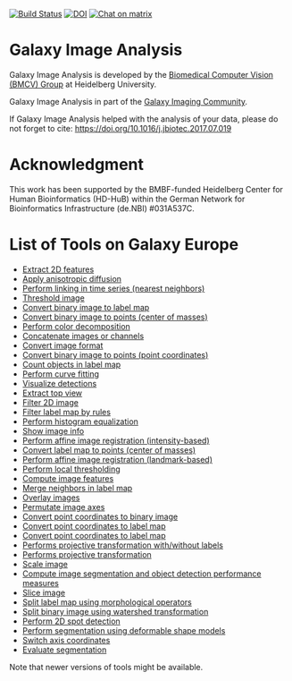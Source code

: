 [![Build Status](https://travis-ci.org/BMCV/galaxy-image-analysis.svg?branch=master)](https://travis-ci.org/BMCV/galaxy-image-analysis)
[![DOI](https://img.shields.io/badge/DOI-10.1016%2Fj.jbiotec.2017.07.019-blue)](https://doi.org/10.1016/j.jbiotec.2017.07.019)
[![Chat on matrix](https://img.shields.io/badge/chat_on-matrix-green)](https://matrix.to/#/#galaxyproject_imaging:matrix.org)

Galaxy Image Analysis
========================

Galaxy Image Analysis is developed by the [Biomedical Computer Vision (BMCV) Group](http://www.bioquant.uni-heidelberg.de/research/groups/biomedical_computer_vision.html) at Heidelberg University.

Galaxy Image Analysis in part of the [Galaxy Imaging Community](https://imaging.usegalaxy.eu).

If Galaxy Image Analysis helped with the analysis of your data, please do not forget to cite: <https://doi.org/10.1016/j.jbiotec.2017.07.019>

Acknowledgment
========================

This work has been supported by the BMBF-funded Heidelberg Center for Human Bioinformatics (HD-HuB) within the German Network for Bioinformatics Infrastructure (de.NBI) #031A537C.

List of Tools on Galaxy Europe
=====================

- [Extract 2D features](https://usegalaxy.eu/root?tool_id=toolshed.g2.bx.psu.edu/repos/imgteam/2d_feature_extraction/ip_2d_feature_extraction/0.1.1)
- [Apply anisotropic diffusion](https://usegalaxy.eu/root?tool_id=toolshed.g2.bx.psu.edu/repos/imgteam/anisotropic_diffusion/ip_anisotropic_diffusion/0.2)
- [Perform linking in time series (nearest neighbors)](https://usegalaxy.eu/root?tool_id=toolshed.g2.bx.psu.edu/repos/imgteam/points_association_nn/ip_points_association_nn/0.0.3)
- [Threshold image](https://usegalaxy.eu/root?tool_id=toolshed.g2.bx.psu.edu/repos/imgteam/2d_auto_threshold/ip_threshold/0.0.5)
- [Convert binary image to label map](https://usegalaxy.eu/root?tool_id=toolshed.g2.bx.psu.edu/repos/imgteam/binary2labelimage/ip_binary_to_labelimage/0.4)
- [Convert binary image to points (center of masses)](https://usegalaxy.eu/root?tool_id=toolshed.g2.bx.psu.edu/repos/imgteam/binaryimage2points/ip_binaryimage_to_points/0.1)
- [Perform color decomposition](https://usegalaxy.eu/root?tool_id=toolshed.g2.bx.psu.edu/repos/imgteam/color_deconvolution/ip_color_deconvolution/0.8)
- [Concatenate images or channels](https://usegalaxy.eu/root?tool_id=toolshed.g2.bx.psu.edu/repos/imgteam/concat_channels/ip_concat_channels/0.2)
- [Convert image format](https://usegalaxy.eu/root?tool_id=toolshed.g2.bx.psu.edu/repos/imgteam/bfconvert/ip_convertimage/6.7.0+galaxy1)
- [Convert binary image to points (point coordinates)](https://usegalaxy.eu/root?tool_id=toolshed.g2.bx.psu.edu/repos/imgteam/coordinates_of_roi/ip_coordinates_of_roi/0.0.4)
- [Count objects in label map](https://usegalaxy.eu/root?tool_id=toolshed.g2.bx.psu.edu/repos/imgteam/count_objects/ip_count_objects/0.0.5)
- [Perform curve fitting](https://usegalaxy.eu/root?tool_id=toolshed.g2.bx.psu.edu/repos/imgteam/curve_fitting/ip_curve_fitting/0.0.3)
- [Visualize detections](https://usegalaxy.eu/root?tool_id=toolshed.g2.bx.psu.edu/repos/imgteam/detection_viz/ip_detection_viz/0.3)
- [Extract top view](https://usegalaxy.eu/root?tool_id=toolshed.g2.bx.psu.edu/repos/imgteam/wsi_extract_top_view/ip_wsi_extract_top_view/0.2)
- [Filter 2D image](https://usegalaxy.eu/root?tool_id=toolshed.g2.bx.psu.edu/repos/imgteam/2d_simple_filter/ip_filter_standard/0.0.3)
- [Filter label map by rules](https://usegalaxy.eu/root?tool_id=toolshed.g2.bx.psu.edu/repos/imgteam/2d_filter_segmentation_by_features/ip_2d_filter_segmentation_by_features/0.0.1)
- [Perform histogram equalization](https://usegalaxy.eu/root?tool_id=toolshed.g2.bx.psu.edu/repos/imgteam/2d_histogram_equalization/ip_histogram_equalization/0.0.1)
- [Show image info](https://usegalaxy.eu/root?tool_id=toolshed.g2.bx.psu.edu/repos/imgteam/image_info/ip_imageinfo/0.2)
- [Perform affine image registration (intensity-based)](https://usegalaxy.eu/root?tool_id=toolshed.g2.bx.psu.edu/repos/imgteam/image_registration_affine/ip_image_registration/0.0.3)
- [Convert label map to points (center of masses)](https://usegalaxy.eu/root?tool_id=toolshed.g2.bx.psu.edu/repos/imgteam/labelimage2points/ip_labelimage_to_points/0.2)
- [Perform affine image registration (landmark-based)](https://usegalaxy.eu/root?tool_id=toolshed.g2.bx.psu.edu/repos/imgteam/landmark_registration/ip_landmark_registration/0.1.0)
- [Perform local thresholding](https://usegalaxy.eu/root?tool_id=toolshed.g2.bx.psu.edu/repos/imgteam/2d_local_threshold/ip_localthreshold/0.0.3)
- [Compute image features](https://usegalaxy.eu/root?tool_id=toolshed.g2.bx.psu.edu/repos/imgteam/mahotas_features/ip_mahotas_features/0.7)
- [Merge neighbors in label map](https://usegalaxy.eu/root?tool_id=toolshed.g2.bx.psu.edu/repos/imgteam/mergeneighboursinlabelimage/ip_merge_neighbours_in_label/0.3)
- [Overlay images](https://usegalaxy.eu/root?tool_id=toolshed.g2.bx.psu.edu/repos/imgteam/overlay_images/ip_overlay_images/0.0.3)
- [Permutate image axes](https://usegalaxy.eu/root?tool_id=toolshed.g2.bx.psu.edu/repos/imgteam/permutate_axis/ip_permutate_axis/0.2)
- [Convert point coordinates to binary image](https://usegalaxy.eu/root?tool_id=toolshed.g2.bx.psu.edu/repos/imgteam/points2binaryimage/ip_points_to_binaryimage/0.1)
- [Convert point coordinates to label map](https://usegalaxy.eu/root?tool_id=toolshed.g2.bx.psu.edu/repos/imgteam/points2labelimage/ip_points_to_label/0.3)
- [Convert point coordinates to label map](https://usegalaxy.eu/root?tool_id=toolshed.g2.bx.psu.edu/repos/imgteam/points2labelimage/ip_points_to_labe/0.2)
- [Performs projective transformation with/without labels](https://usegalaxy.eu/root?tool_id=toolshed.g2.bx.psu.edu/repos/imgteam/projective_transformation_points/ip_projective_transformation_points/0.1.1)
- [Performs projective transformation](https://usegalaxy.eu/root?tool_id=toolshed.g2.bx.psu.edu/repos/imgteam/projective_transformation/ip_projective_transformation/0.1.2)
- [Scale image](https://usegalaxy.eu/root?tool_id=toolshed.g2.bx.psu.edu/repos/imgteam/scale_image/ip_scale_image/0.4)
- [Compute image segmentation and object detection performance measures](https://usegalaxy.eu/root?tool_id=toolshed.g2.bx.psu.edu/repos/imgteam/segmetrics/ip_segmetrics/1.4.0-1)
- [Slice image](https://usegalaxy.eu/root?tool_id=toolshed.g2.bx.psu.edu/repos/imgteam/slice_image/ip_slice_image/0.3)
- [Split label map using morphological operators](https://usegalaxy.eu/root?tool_id=toolshed.g2.bx.psu.edu/repos/imgteam/split_labelmap/ip_split_labelmap/0.1)
- [Split binary image using watershed transformation](https://usegalaxy.eu/root?tool_id=toolshed.g2.bx.psu.edu/repos/imgteam/2d_split_binaryimage_by_watershed/ip_2d_split_binaryimage_by_watershed/0.0.1)
- [Perform 2D spot detection](https://usegalaxy.eu/root?tool_id=toolshed.g2.bx.psu.edu/repos/imgteam/spot_detection_2d/ip_spot_detection_2d/0.0.3)
- [Perform segmentation using deformable shape models](https://usegalaxy.eu/root?tool_id=toolshed.g2.bx.psu.edu/repos/imgteam/superdsm/ip_superdsm/0.1.3)
- [Switch axis coordinates](https://usegalaxy.eu/root?tool_id=toolshed.g2.bx.psu.edu/repos/imgteam/imagecoordinates_flipaxis/imagecoordinates_flipaxis/0.1)
- [Evaluate segmentation](https://usegalaxy.eu/root?tool_id=toolshed.g2.bx.psu.edu/repos/imgteam/visceral_evaluatesegmentation/ip_visceral_evaluatesegmentation/0.5)

Note that newer versions of tools might be available.

